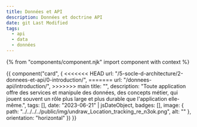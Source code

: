```yaml
---
title: Données et API
description: Données et doctrine API
date: git Last Modified
tags:
  - api
  - data
  - données
---
```


{% from "components/component.njk" import component with context %}
<div>
{{ component("card", {
<<<<<<< HEAD
    url: "/5-socle-d-architecture/2-donnees-et-api/0-introduction/",
=======
    url: "/donnees-api/introduction/",
>>>>>>> main
    title: "",
    description: "Toute application offre des services et manipule des données, des concepts métier, qui jouent souvent un rôle plus large et plus durable que l'application elle-même.",
    tags: [],
    date: "2023-06-21" | jsDateObject,
    badges: [],
    image: {
        path: "../../../../public/img/undraw_Location_tracking_re_n3ok.png",
        alt: ""
    },
    orientation: "horizontal"
}) }}
</div>